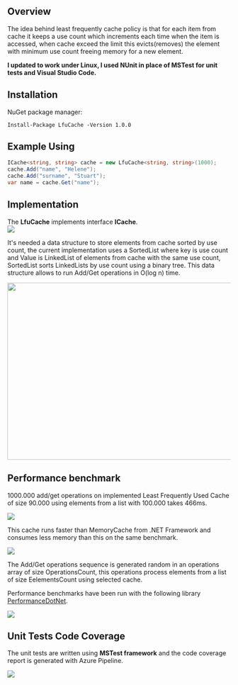## Overview 

The idea behind least frequently cache policy is that for each item from cache it keeps a use count which increments each time when the item is accessed, when cache exceed the limit this evicts(removes) the element with minimum use count freeing memory for a new element.

**I updated to work under Linux, I used NUnit in place of MSTest for unit tests and Visual Studio Code.**

## Installation 

NuGet package manager:

```
Install-Package LfuCache -Version 1.0.0
```

## Example Using

```csharp
ICache<string, string> cache = new LfuCache<string, string>(1000);
cache.Add("name", "Helene");
cache.Add("surname", "Stuart");
var name = cache.Get("name");
```

## Implementation

The <b>LfuCache</b> implements interface <b>ICache</b>.<br>
<img src="https://res.cloudinary.com/dbvcampra/image/upload/v1582909400/diagram_xkbden.png" />

It's needed a data structure to store elements from cache sorted by use count, the current implementation uses a SortedList where key is use count and Value is LinkedList of elements from cache with the same use count, SortedList sorts LinkedLists by use count using a binary tree.
This data structure allows to run Add/Get operations in O(log n) time.

<img width="800px" height="400px" src="https://res.cloudinary.com/dbvcampra/image/upload/v1556623202/binary_tree_linked_list_r9zgzj.jpg" />

## Performance benchmark <br>

1000.000 add/get operations on implemented Least Frequently Used Cache of size 90.000 using elements from a list with 100.000 takes 466ms.

<img src="http://res.cloudinary.com/dbvcampra/image/upload/v1469634935/lfu_syqnac.png" />

This cache runs faster than MemoryCache from .NET Framework and consumes less memory than this on the same benchmark.

<img src="http://res.cloudinary.com/dbvcampra/image/upload/v1469634935/mc_ikzrsm.png" />

The Add/Get operations sequence is generated random in an operations array of size OperationsCount, this operations process elements from a list of size EelementsCount using selected cache.

Performance benchmarks have been run with the following library <a href="https://benchmarkdotnet.org/" target="_blank">PerformanceDotNet</a>.

<img src="https://res.cloudinary.com/dbvcampra/image/upload/v1556225816/benchmarks_gqqzru.png" />

## Unit Tests Code Coverage 

The unit tests are written using <strong>MSTest framework</strong> and the code coverage report is generated with Azure Pipeline.

<img src="https://res.cloudinary.com/dbvcampra/image/upload/v1556279286/code_coverage_lzv2si.png" />



